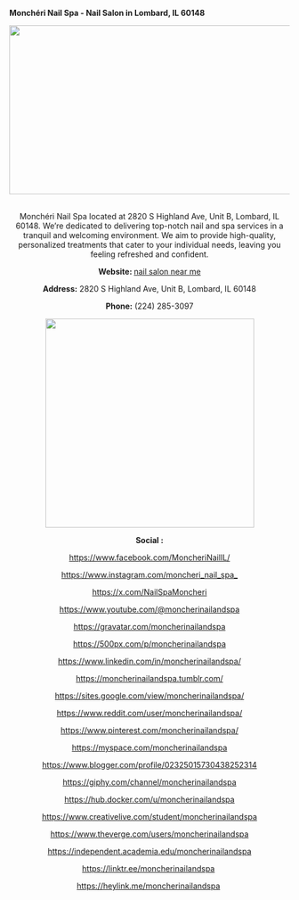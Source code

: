 **Monchéri Nail Spa - Nail Salon in Lombard, IL 60148**
<p><img style="display: block; margin-left: auto; margin-right: auto;" src="https://i.ibb.co/jkfX8mL/472292178-122108401322683748-2968874697128792855-n.png" alt="" width="797" height="303" />&nbsp;</p>
<p style="text-align: center;">Monch&eacute;ri Nail Spa located at 2820 S Highland Ave, Unit B, Lombard, IL 60148. We&rsquo;re dedicated to delivering top-notch nail and spa services in a tranquil and welcoming environment. We aim to provide high-quality, personalized treatments that cater to your individual needs, leaving you feeling refreshed and confident.</p>
<p style="text-align: center;"><strong>Website:&nbsp;</strong><span data-sheets-root="1"><a class="in-cell-link" href="https://moncherinailandspa.com/" target="_blank">nail salon near me</a></span></p>
<p style="text-align: center;"><strong>Address:</strong> 2820 S Highland Ave, Unit B, Lombard, IL 60148</p>
<p style="text-align: center;"><strong>Phone:</strong> (224) 285-3097</p>
<p style="text-align: center;"><img src="https://i.ibb.co/ggGHqpP/472189404-122108401262683748-5435840336256282859-n.jpg" alt="" width="375" height="375" /></p>
<p style="text-align: center;"><strong>Social :</strong></p>
<p style="text-align: center;"><a href="https://www.facebook.com/MoncheriNailIL/">https://www.facebook.com/MoncheriNailIL/</a></p>
<p style="text-align: center;"><a href="https://www.instagram.com/moncheri_nail_spa_">https://www.instagram.com/moncheri_nail_spa_</a></p>
<p style="text-align: center;"><a href="https://x.com/NailSpaMoncheri">https://x.com/NailSpaMoncheri</a></p>
<p style="text-align: center;"><a href="https://www.youtube.com/@moncherinailandspa">https://www.youtube.com/@moncherinailandspa</a></p>
<p style="text-align: center;"><a href="https://gravatar.com/moncherinailandspa">https://gravatar.com/moncherinailandspa</a></p>
<p style="text-align: center;"><a href="https://500px.com/p/moncherinailandspa">https://500px.com/p/moncherinailandspa</a></p>
<p style="text-align: center;"><a href="https://www.linkedin.com/in/moncherinailandspa/">https://www.linkedin.com/in/moncherinailandspa/</a></p>
<p style="text-align: center;"><a href="https://moncherinailandspa.tumblr.com/">https://moncherinailandspa.tumblr.com/</a></p>
<p style="text-align: center;"><a href="https://sites.google.com/view/moncherinailandspa/">https://sites.google.com/view/moncherinailandspa/</a></p>
<p style="text-align: center;"><a href="https://www.reddit.com/user/moncherinailandspa/">https://www.reddit.com/user/moncherinailandspa/</a></p>
<p style="text-align: center;"><a href="https://www.pinterest.com/moncherinailandspa/">https://www.pinterest.com/moncherinailandspa/</a></p>
<p style="text-align: center;"><a href="https://myspace.com/moncherinailandspa">https://myspace.com/moncherinailandspa</a></p>
<p style="text-align: center;"><a href="https://www.blogger.com/profile/02325015730438252314">https://www.blogger.com/profile/02325015730438252314</a></p>
<p style="text-align: center;"><a href="https://giphy.com/channel/moncherinailandspa">https://giphy.com/channel/moncherinailandspa</a></p>
<p style="text-align: center;"><a href="https://hub.docker.com/u/moncherinailandspa">https://hub.docker.com/u/moncherinailandspa</a></p>
<p style="text-align: center;"><a href="https://www.creativelive.com/student/moncherinailandspa">https://www.creativelive.com/student/moncherinailandspa</a></p>
<p style="text-align: center;"><a href="https://www.theverge.com/users/moncherinailandspa">https://www.theverge.com/users/moncherinailandspa</a></p>
<p style="text-align: center;"><a href="https://independent.academia.edu/moncherinailandspa">https://independent.academia.edu/moncherinailandspa</a></p>
<p style="text-align: center;"><a href="https://linktr.ee/moncherinailandspa">https://linktr.ee/moncherinailandspa</a>&nbsp;</p>
<p style="text-align: center;"><a href="https://heylink.me/moncherinailandspa">https://heylink.me/moncherinailandspa</a>&nbsp;</p>
<p style="text-align: center;">&nbsp;</p>